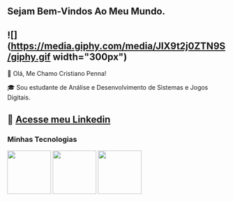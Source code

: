 ## Sejam Bem-Vindos Ao Meu Mundo.

![](https://media.giphy.com/media/JIX9t2j0ZTN9S/giphy.gif width="300px")
------

🎫 Olá, Me Chamo Cristiano Penna!

🎓 Sou estudante de Análise e Desenvolvimento de Sistemas e Jogos Digitais.

📃 [Acesse meu Linkedin](https://www.linkedin.com/in/cris-rosapenna/)
------

### Minhas Tecnologias
<img src="https://cdn.jsdelivr.net/gh/devicons/devicon@latest/icons/html5/html5-original-wordmark.svg" width="100px" >

<img src="https://cdn.jsdelivr.net/gh/devicons/devicon@latest/icons/css3/css3-original-wordmark.svg" width="100px">

<img src="https://cdn.jsdelivr.net/gh/devicons/devicon@latest/icons/javascript/javascript-original.svg" width="100px">